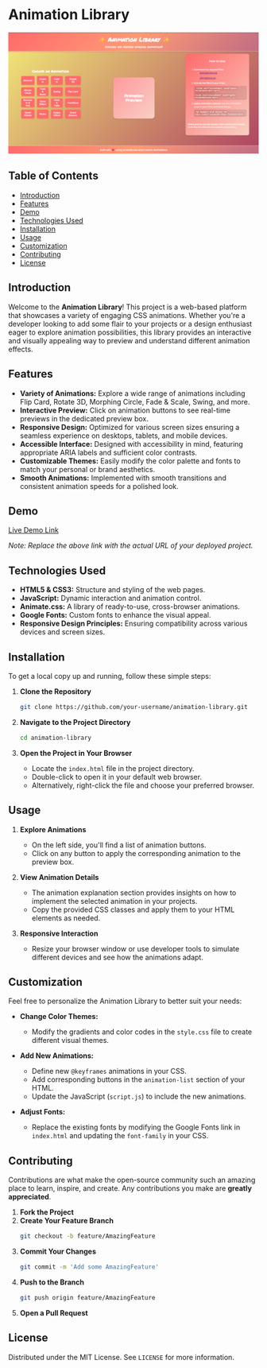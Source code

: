 # Animation Library

![Animation Library Banner](animationlibrary.png)

## Table of Contents
- [Introduction](#introduction)
- [Features](#features)
- [Demo](#demo)
- [Technologies Used](#technologies-used)
- [Installation](#installation)
- [Usage](#usage)
- [Customization](#customization)
- [Contributing](#contributing)
- [License](#license)

## Introduction

Welcome to the **Animation Library**! This project is a web-based platform that showcases a variety of engaging CSS animations. Whether you're a developer looking to add some flair to your projects or a design enthusiast eager to explore animation possibilities, this library provides an interactive and visually appealing way to preview and understand different animation effects.

## Features

- **Variety of Animations:** Explore a wide range of animations including Flip Card, Rotate 3D, Morphing Circle, Fade & Scale, Swing, and more.
- **Interactive Preview:** Click on animation buttons to see real-time previews in the dedicated preview box.
- **Responsive Design:** Optimized for various screen sizes ensuring a seamless experience on desktops, tablets, and mobile devices.
- **Accessible Interface:** Designed with accessibility in mind, featuring appropriate ARIA labels and sufficient color contrasts.
- **Customizable Themes:** Easily modify the color palette and fonts to match your personal or brand aesthetics.
- **Smooth Animations:** Implemented with smooth transitions and consistent animation speeds for a polished look.

## Demo

[Live Demo Link](https://taymcquaya.github.io/AnimationLibrary/)

*Note: Replace the above link with the actual URL of your deployed project.*

## Technologies Used

- **HTML5 & CSS3:** Structure and styling of the web pages.
- **JavaScript:** Dynamic interaction and animation control.
- **Animate.css:** A library of ready-to-use, cross-browser animations.
- **Google Fonts:** Custom fonts to enhance the visual appeal.
- **Responsive Design Principles:** Ensuring compatibility across various devices and screen sizes.

## Installation

To get a local copy up and running, follow these simple steps:

1. **Clone the Repository**
   ```bash
   git clone https://github.com/your-username/animation-library.git
   ```

2. **Navigate to the Project Directory**
   ```bash
   cd animation-library
   ```

3. **Open the Project in Your Browser**
   - Locate the `index.html` file in the project directory.
   - Double-click to open it in your default web browser.
   - Alternatively, right-click the file and choose your preferred browser.

## Usage

1. **Explore Animations**
   - On the left side, you'll find a list of animation buttons.
   - Click on any button to apply the corresponding animation to the preview box.

2. **View Animation Details**
   - The animation explanation section provides insights on how to implement the selected animation in your projects.
   - Copy the provided CSS classes and apply them to your HTML elements as needed.

3. **Responsive Interaction**
   - Resize your browser window or use developer tools to simulate different devices and see how the animations adapt.

## Customization

Feel free to personalize the Animation Library to better suit your needs:

- **Change Color Themes:**
  - Modify the gradients and color codes in the `style.css` file to create different visual themes.

- **Add New Animations:**
  - Define new `@keyframes` animations in your CSS.
  - Add corresponding buttons in the `animation-list` section of your HTML.
  - Update the JavaScript (`script.js`) to include the new animations.

- **Adjust Fonts:**
  - Replace the existing fonts by modifying the Google Fonts link in `index.html` and updating the `font-family` in your CSS.

## Contributing

Contributions are what make the open-source community such an amazing place to learn, inspire, and create. Any contributions you make are **greatly appreciated**.

1. **Fork the Project**
2. **Create Your Feature Branch**
   ```bash
   git checkout -b feature/AmazingFeature
   ```
3. **Commit Your Changes**
   ```bash
   git commit -m 'Add some AmazingFeature'
   ```
4. **Push to the Branch**
   ```bash
   git push origin feature/AmazingFeature
   ```
5. **Open a Pull Request**

## License

Distributed under the MIT License. See `LICENSE` for more information.
